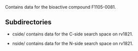 Contains data for the bioactive compound F1105-0081.

## Subdirectories

- cside/ contains data for the C-side search space on rv1821.

- nside/ contains data for the N-side search space on rv1821.

